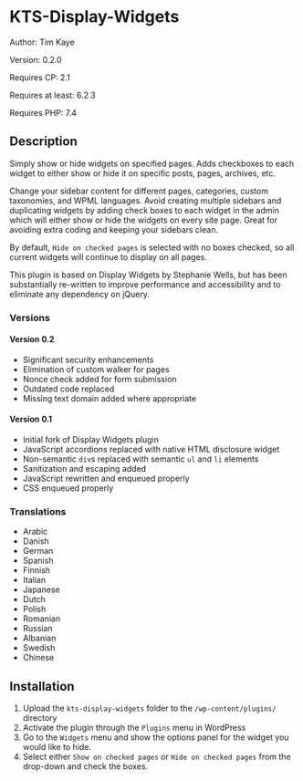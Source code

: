 # KTS-Display-Widgets
Author:            Tim Kaye

Version:           0.2.0

Requires CP:       2.1

Requires at least: 6.2.3

Requires PHP:      7.4

## Description
Simply show or hide widgets on specified pages. Adds checkboxes to each widget to either show or hide it on specific posts, pages, archives, etc.

Change your sidebar content for different pages, categories, custom taxonomies, and WPML languages. Avoid creating multiple sidebars and duplicating widgets by adding check boxes to each widget in the admin which will either show or hide the widgets on every site page. Great for avoiding extra coding and keeping your sidebars clean.

By default, `Hide on checked pages` is selected with no boxes checked, so all current widgets will continue to display on all pages.

This plugin is based on Display Widgets by Stephanie Wells, but has been substantially re-written to improve performance and accessibility and to eliminate any dependency on jQuery.

### Versions
#### Version 0.2
- Significant security enhancements
- Elimination of custom walker for pages
- Nonce check added for form submission
- Outdated code replaced
- Missing text domain added where appropriate

#### Version 0.1
- Initial fork of Display Widgets plugin
- JavaScript accordions replaced with native HTML disclosure widget
- Non-semantic `div`s replaced with semantic `ul` and `li` elements
- Sanitization and escaping added
- JavaScript rewritten and enqueued properly
- CSS enqueued properly

### Translations
* Arabic
* Danish
* German
* Spanish
* Finnish
* Italian
* Japanese
* Dutch
* Polish
* Romanian
* Russian
* Albanian
* Swedish
* Chinese

## Installation
1. Upload the `kts-display-widgets` folder to the `/wp-content/plugins/` directory
2. Activate the plugin through the `Plugins` menu in WordPress
3. Go to the `Widgets` menu and show the options panel for the widget you would like to hide.
4. Select either `Show on checked pages` or `Hide on checked pages` from the drop-down and check the boxes.
